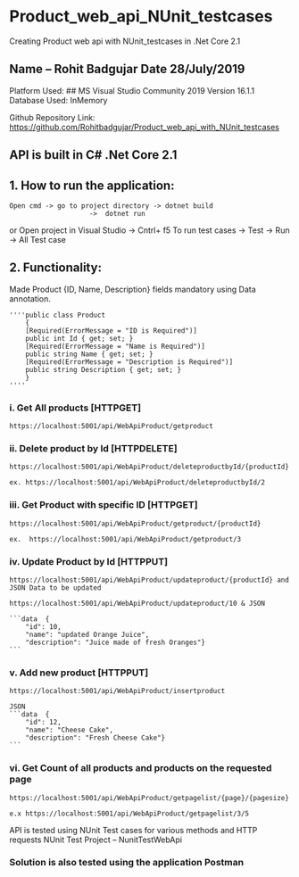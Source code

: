 # Product_web_api_NUnit_testcases
Creating Product web api with NUnit_testcases in .Net Core 2.1

 ## Name – Rohit Badgujar			             			Date   28/July/2019
 Platform Used: ## MS Visual Studio Community 2019 Version 16.1.1
 Database Used: InMemory 
 
 Github Repository Link: 
 	https://github.com/Rohitbadgujar/Product_web_api_with_NUnit_testcases
	
 ## API is built in C# .Net Core 2.1 

## 1.	How to run the application:

	Open cmd -> go to project directory -> dotnet build 
	 	 			    ->  dotnet run
or
Open project in Visual Studio -> Cntrl+ f5 
To run test cases -> Test -> Run -> All Test case

## 2.	Functionality:

Made Product {ID, Name, Description} fields mandatory using Data annotation.

	''''public class Product
    	{
		[Required(ErrorMessage = "ID is Required")]
		public int Id { get; set; }
		[Required(ErrorMessage = "Name is Required")]
		public string Name { get; set; }
		[Required(ErrorMessage = "Description is Required")]
		public string Description { get; set; }
    	}
	''''

### i.	Get All products [HTTPGET]

	https://localhost:5001/api/WebApiProduct/getproduct

### ii.	Delete product by Id [HTTPDELETE]

	https://localhost:5001/api/WebApiProduct/deleteproductbyId/{productId}
	
	ex. https://localhost:5001/api/WebApiProduct/deleteproductbyId/2

### iii.	Get Product with specific ID [HTTPGET]
	
	https://localhost:5001/api/WebApiProduct/getproduct/{productId}
	
	ex.  https://localhost:5001/api/WebApiProduct/getproduct/3

### iv.	Update Product by Id [HTTPPUT]
	
	https://localhost:5001/api/WebApiProduct/updateproduct/{productId} and JSON Data to be updated
	
	https://localhost:5001/api/WebApiProduct/updateproduct/10 & JSON 
	
	```data  {
        "id": 10,
        "name": "updated Orange Juice",
        "description": "Juice made of fresh Oranges"}
	```

### v.	Add new product [HTTPPUT]

	https://localhost:5001/api/WebApiProduct/insertproduct
	
	JSON 
	```data  {
        "id": 12,
        "name": "Cheese Cake",
        "description": "Fresh Cheese Cake"}
	```
	
### vi.	Get Count of all products and products on the requested page

	https://localhost:5001/api/WebApiProduct/getpagelist/{page}/{pagesize}

	e.x https://localhost:5001/api/WebApiProduct/getpagelist/3/5 

API is tested using NUnit Test cases for various methods and HTTP requests 
NUnit Test Project – NunitTestWebApi

### Solution is also tested using the application Postman



